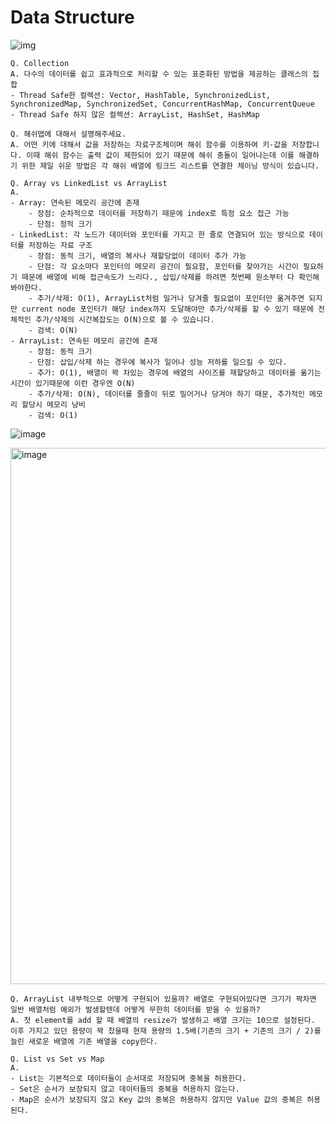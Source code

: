 # Data Structure
![img](https://github.com/f-lab-edu/hotel-java/assets/68748397/45b19457-1508-4bfe-af65-568b8c0e1ba6)

```
Q. Collection
A. 다수의 데이터를 쉽고 효과적으로 처리할 수 있는 표준화된 방법을 제공하는 클래스의 집합
- Thread Safe한 컬렉션: Vector, HashTable, SynchronizedList, SynchronizedMap, SynchronizedSet, ConcurrentHashMap, ConcurrentQueue
- Thread Safe 하지 않은 컬렉션: ArrayList, HashSet, HashMap
```

```
Q. 해쉬맵에 대해서 설명해주세요. 
A. 어떤 키에 대해서 값을 저장하는 자료구조체이며 해쉬 함수를 이용하여 키-값을 저장합니다. 이때 해쉬 함수는 출력 값이 제한되어 있기 때문에 해쉬 충돌이 일어나는데 이를 해결하기 위한 제일 쉬운 방법은 각 해쉬 배열에 링크드 리스트를 연결한 체이닝 방식이 있습니다.
```

```
Q. Array vs LinkedList vs ArrayList
A. 
- Array: 연속된 메모리 공간에 존재
    - 장점: 순차적으로 데이터를 저장하기 때문에 index로 특정 요소 접근 가능
    - 단점: 정적 크기
- LinkedList: 각 노드가 데이터와 포인터를 가지고 한 줄로 연결되어 있는 방식으로 데이터를 저장하는 자료 구조
    - 장점: 동적 크기, 배열의 복사나 재할당없이 데이터 추가 가능
    - 단점: 각 요소마다 포인터의 메모리 공간이 필요함, 포인터를 찾아가는 시간이 필요하기 때문에 배열에 비해 접근속도가 느리다., 삽입/삭제를 하려면 첫번째 원소부터 다 확인해봐야한다.
    - 추가/삭제: O(1), ArrayList처럼 밀거나 당겨줄 필요없이 포인터만 옮겨주면 되지만 current node 포인터가 해당 index까지 도달해야만 추가/삭제를 할 수 있기 때문에 전체적인 추가/삭제의 시간복잡도는 O(N)으로 볼 수 있습니다.
    - 검색: O(N)
- ArrayList: 연속된 메모리 공간에 존재
    - 장점: 동적 크기
    - 단점: 삽입/삭제 하는 경우에 복사가 일어나 성능 저하를 일으킬 수 있다.
    - 추가: O(1), 배열이 꽉 차있는 경우에 배열의 사이즈를 재할당하고 데이터를 옮기는 시간이 있기때문에 이런 경우엔 O(N) 
    - 추가/삭제: O(N), 데이터를 줄줄이 뒤로 밀어거나 당겨야 하기 때문, 추가적인 메모리 할당시 메모리 낭비
    - 검색: O(1)
```
![image](https://github.com/f-lab-edu/hotel-java/assets/68748397/8a725964-5ae3-4388-ab7a-02ed51105a99)

<img width="858" alt="image" src="https://github.com/f-lab-edu/hotel-java/assets/68748397/312dc466-b2bd-4fbb-8e18-3fce7f66227f">

```
Q. ArrayList 내부적으로 어떻게 구현되어 있을까? 배열로 구현되어있다면 크기가 꽉차면 일반 배열처럼 예외가 발생할텐데 어떻게 무한히 데이터를 받을 수 있을까?
A. 첫 element를 add 할 때 배열의 resize가 발생하고 배열 크기는 10으로 설정된다. 이후 가지고 있던 용량이 꽉 찼을때 현재 용량의 1.5배(기존의 크기 + 기존의 크기 / 2)를 늘린 새로운 배열에 기존 배열을 copy한다.
```

```
Q. List vs Set vs Map
A.
- List는 기본적으로 데이터들이 순서대로 저장되며 중복을 허용한다.
- Set은 순서가 보장되지 않고 데이터들의 중복을 허용하지 않는다.
- Map은 순서가 보장되지 않고 Key 값의 중복은 허용하지 않지만 Value 값의 중복은 허용된다.
```
